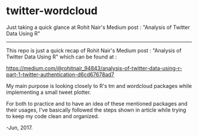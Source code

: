 # twitter-wordcloud
Just taking a quick glance at Rohit Nair's Medium post : "Analysis of Twitter Data Using R"

-----------------------------------------------------------------------------------------

This repo is just a quick recap of Rohit Nair's Medium post : "Analysis of Twitter Data Using R" which can be found at :

https://medium.com/@rohitnair_94843/analysis-of-twitter-data-using-r-part-1-twitter-authentication-d6cd67678ad7

My main purpose is looking closely to R's tm and wordcloud packages while implementing a small tweet plotter. 

For both to practice and to have an idea of these mentioned packages and their usages, I've basically followed the steps shown in article while trying to keep my code clean and organized. 

-Jun, 2017.
